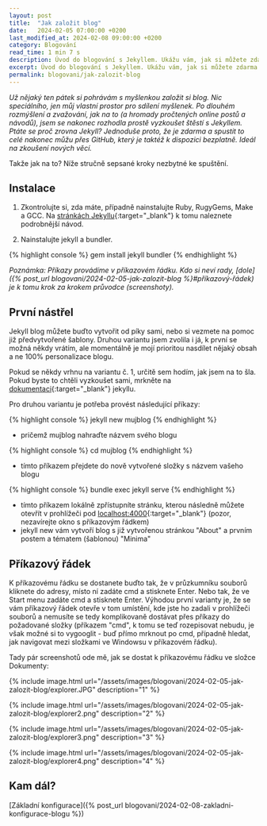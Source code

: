 ```yaml
---
layout: post
title:  "Jak založit blog"
date:   2024-02-05 07:00:00 +0200
last_modified_at: 2024-02-08 09:00:00 +0200
category: Blogování
read_time: 1 min 7 s
description: Úvod do blogování s Jekyllem. Ukážu vám, jak si můžete zdarma založit a spustit blog. První díl se věnuje instalaci a zprovoznění lokálně na vlastním počítači.
excerpt: Úvod do blogování s Jekyllem. Ukážu vám, jak si můžete zdarma založit a spustit blog. První díl se věnuje instalaci a zprovoznění lokálně na vlastním počítači.
permalink: blogovani/jak-zalozit-blog
---
```


*Už nějaký ten pátek si pohrávám s myšlenkou založit si blog. Nic speciálního, jen můj vlastní prostor pro sdílení myšlenek. Po dlouhém rozmýšlení a zvažování, jak na to (a hromady pročtených online postů a návodů), jsem se nakonec rozhodla prostě vyzkoušet štěstí s Jekyllem. Ptáte se proč zrovna Jekyll? Jednoduše proto, že je zdarma a spustit to celé nakonec můžu přes GitHub, který je taktéž k dispozici bezplatně. Ideál na zkoušení nových věcí.*

Takže jak na to? Níže stručně sepsané kroky nezbytné ke spuštění.

## Instalace

1. Zkontrolujte si, zda máte, případně nainstalujte Ruby, RugyGems, Make a GCC. Na [stránkách Jekyllu](https://jekyllrb.com/docs/installation/){:target="_blank"} k tomu naleznete podrobnější návod.

2. Nainstalujte jekyll a bundler.

{% highlight console %}
gem install jekyll bundler
{% endhighlight %}

*Poznámka: Příkazy provádíme v příkazovém řádku. Kdo si neví rady, [dole]({% post_url blogovani/2024-02-05-jak-zalozit-blog %}#příkazový-řádek) je k tomu krok za krokem průvodce (screenshoty).*

## První nástřel

Jekyll blog můžete buďto vytvořit od píky sami, nebo si vezmete na pomoc již předvytvořené šablony. Druhou variantu jsem zvolila i já, k první se možná někdy vrátím, ale momentálně je mojí prioritou nasdílet nějaký obsah a ne 100%  personalizace blogu.

Pokud se někdy vrhnu na variantu č. 1, určitě sem hodím, jak jsem na to šla. Pokud byste to chtěli vyzkoušet sami, mrkněte na [dokumentaci](https://jekyllrb.com/docs/step-by-step/01-setup/){:target="_blank"} jekyllu.

Pro druhou variantu je potřeba provést následující příkazy:

{% highlight console %}
jekyll new mujblog
{% endhighlight %}

- pričemž mujblog nahraďte názvem svého blogu

{% highlight console %}
cd mujblog
{% endhighlight %}

- tímto příkazem přejdete do nově vytvořené složky s názvem vašeho blogu

{% highlight console %}
bundle exec jekyll serve
{% endhighlight %}

- tímto příkazem lokálně zpřístupníte stránku, kterou následně můžete otevřít v prohlížeči pod [localhost:4000](http://localhost:4000/){:target="_blank"} (pozor, nezavírejte okno s příkazovým řádkem)
- jekyll new vám vytvoří blog s již vytvořenou stránkou "About" a prvním postem a tématem (šablonou) "Minima"

## Příkazový řádek

K příkazovému řádku se dostanete buďto tak, že v průzkumníku souborů kliknete do adresy, místo ní zadáte cmd a stisknete Enter. Nebo tak, že ve Start menu zadáte cmd a stisknete Enter. Výhodou první varianty je, že se vám příkazový řádek otevře v tom umístění, kde jste ho zadali v prohlížeči souborů a nemusíte se tedy komplikovaně dostávat přes příkazy do požadované složky (příkazem "cmd", k tomu se teď rozepisovat nebudu, je však možné si to vygooglit - buď přímo mrknout po cmd, případně hledat, jak navigovat mezi složkami ve Windowsu v příkazovém řádku).

Tady pár screenshotů ode mě, jak se dostat k příkazovému řádku ve složce Dokumenty:

{% include image.html url="/assets/images/blogovani/2024-02-05-jak-zalozit-blog/explorer.JPG" description="1" %}

{% include image.html url="/assets/images/blogovani/2024-02-05-jak-zalozit-blog/explorer2.png" description="2" %}

{% include image.html url="/assets/images/blogovani/2024-02-05-jak-zalozit-blog/explorer3.png" description="3" %}

{% include image.html url="/assets/images/blogovani/2024-02-05-jak-zalozit-blog/explorer4.png" description="4" %}

## Kam dál?

[Základní konfigurace]({% post_url blogovani/2024-02-08-zakladni-konfigurace-blogu %})
